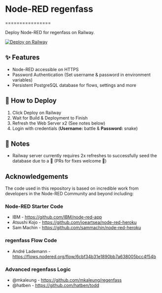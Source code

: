# Node-RED regenfass
================

Deploy Node-RED for regenfass on Railway.

[![Deploy on Railway](https://railway.app/button.svg)](https://railway.app/template/Voi0Ra?referralCode=2_sIT9)

## ✨ Features

- Node-RED accessible on HTTPS
- Password Authentication (Set username & password in environment variables)
- Persistent PostgreSQL database for flows, settings and more

## 🐍 How to Deploy

1. Click Deploy on Railway
2. Wait for Build & Deployment to Finish
3. Refresh the Web Server x2 (See notes below)
4. Login with credentials (**Username:** battle & **Password:** snake)

## 📝 Notes

- Railway server currently requires 2x refreshes to successfully seed the database due to a 🐛 (PRs for fixes welcome 🙏)

## Acknowledgements

The code used in this repository is based on incredible work from developers in the Node-RED Community and beyond including:

### Node-RED Starter Code

- IBM - https://github.com/IBM/node-red-app
- Atsushi Kojo - https://github.com/joeartsea/node-red-heroku
- Sam Machin - https://github.com/sammachin/node-red-heroku

### regenfass Flow Code

- André Lademann - https://flows.nodered.org/flow/6cbf34b31e1890bb7a638005bcc4f54b

### Advanced regenfass Logic
- @mkaleung - https://github.com/mkaleung/regenfass
- @hatben - https://github.com/hatben/todd
